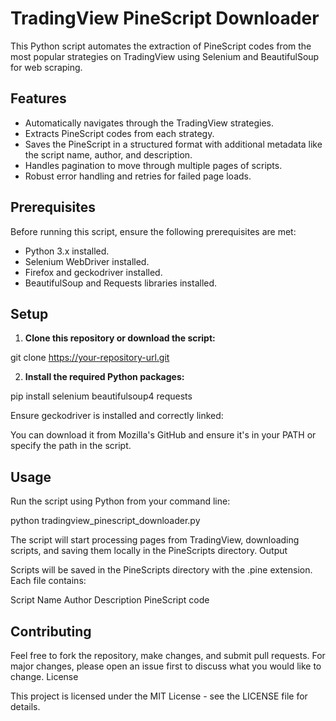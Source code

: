 # TradingView PineScript Downloader

This Python script automates the extraction of PineScript codes from the most popular strategies on TradingView using Selenium and BeautifulSoup for web scraping.

## Features

- Automatically navigates through the TradingView strategies.
- Extracts PineScript codes from each strategy.
- Saves the PineScript in a structured format with additional metadata like the script name, author, and description.
- Handles pagination to move through multiple pages of scripts.
- Robust error handling and retries for failed page loads.

## Prerequisites

Before running this script, ensure the following prerequisites are met:

- Python 3.x installed.
- Selenium WebDriver installed.
- Firefox and geckodriver installed.
- BeautifulSoup and Requests libraries installed.

## Setup

1. **Clone this repository or download the script:**

git clone https://your-repository-url.git

2. **Install the required Python packages:**

pip install selenium beautifulsoup4 requests

Ensure geckodriver is installed and correctly linked:

You can download it from Mozilla's GitHub and ensure it's in your PATH or specify the path in the script.

## Usage

Run the script using Python from your command line:

python tradingview_pinescript_downloader.py

The script will start processing pages from TradingView, downloading scripts, and saving them locally in the PineScripts directory.
Output

Scripts will be saved in the PineScripts directory with the .pine extension. Each file contains:

Script Name
Author
Description
PineScript code

## Contributing

Feel free to fork the repository, make changes, and submit pull requests. For major changes, please open an issue first to discuss what you would like to change.
License

This project is licensed under the MIT License - see the LICENSE file for details.
